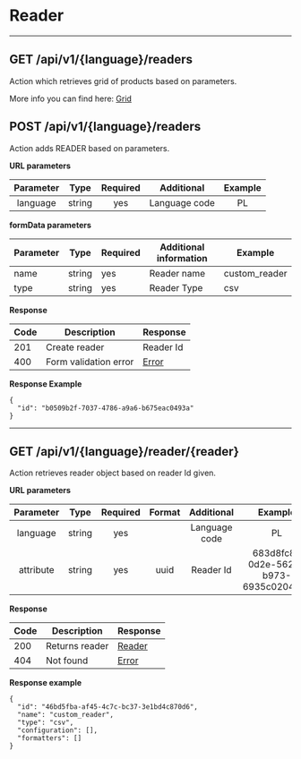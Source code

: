 # Reader
----

## GET /api/v1/{language}/readers

Action which retrieves grid of products based on parameters.


More info you can find here: [Grid](backend/api/objects/grid.md)

## POST  /api/v1/{language}/readers

Action adds READER based on parameters.

**URL parameters**

| Parameter |  Type  | Required |   Additional  | Example |
|:---------:|:------:|:--------:|:-------------:|:-------:|
|  language | string |    yes   | Language code |    PL   |


**formData parameters**

| Parameter | Type   | Required | Additional information | Example |
|-----------|--------|----------|------------------------|---------|
| name       | string | yes      | Reader name            | custom_reader |
| type      | string | yes      | Reader Type       |  csv |

**Response**

| Code | Description       | Response                                    |
|------|-------------------|---------------------------------------------|
| 201  | Create reader    | Reader Id |
| 400  | Form validation error | [Error](backend/api/objects/error.md)        |

**Response Example**

```
{
  "id": "b0509b2f-7037-4786-a9a6-b675eac0493a"
}
```
-----

## GET /api/v1/{language}/reader/{reader}

Action retrieves reader object based on reader Id given. 

**URL parameters**

| Parameter |  Type  | Required | Format |   Additional  | Example |
|:---------:|:------:|:--------:|:------:|:-------------:|:-------:|
|  language | string |    yes   |        | Language code |    PL   |
|  attribute| string |    yes   | uuid   | Reader Id  | 683d8fc8-0d2e-5626-b973-6935c02044eb|


**Response**

| Code | Description       | Response                                    |
|------|-------------------|---------------------------------------------|
| 200  | Returns reader   | [Reader](backend/api/objects/reader.md)|
| 404  | Not found         | [Error](backend/api/objects/error.md)        |


**Response example**

```
{
  "id": "46bd5fba-af45-4c7c-bc37-3e1bd4c870d6",
  "name": "custom_reader",
  "type": "csv",
  "configuration": [],
  "formatters": []
}
```

